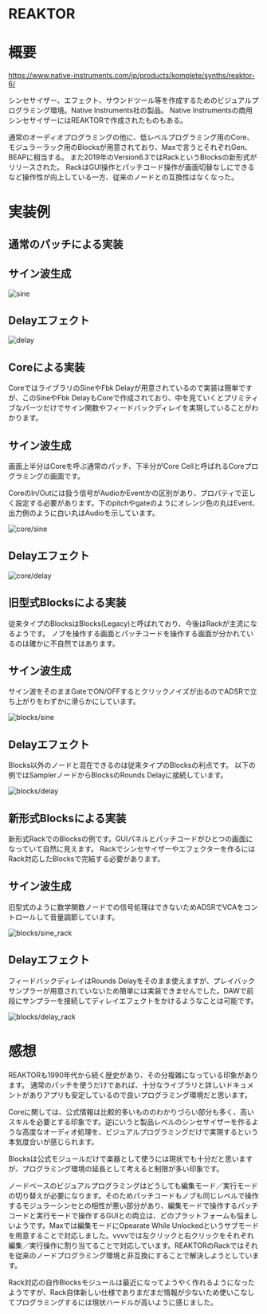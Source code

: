 REAKTOR
===

# 概要

https://www.native-instruments.com/jp/products/komplete/synths/reaktor-6/

シンセサイザー、エフェクト、サウンドツール等を作成するためのビジュアルプログラミング環境。Native Instruments社の製品。
Native Instrumentsの商用シンセサイザーにはREAKTORで作成されたものもある。

通常のオーディオプログラミングの他に、低レベルプログラミング用のCore、モジュラーラック用のBlocksが用意されており、Maxで言うとそれぞれGen、BEAPに相当する。
また2019年のVersion6.3ではRackというBlocksの新形式がリリースされた。
RackはGUI操作とパッチコード操作が画面切替なしにできるなど操作性が向上している一方、従来のノードとの互換性はなくなった。

# 実装例

## 通常のパッチによる実装

## サイン波生成

![sine](sine.png)

## Delayエフェクト

![delay](delay.png)


## Coreによる実装

CoreではライブラリのSineやFbk Delayが用意されているので実装は簡単ですが、このSineやFbk DelayもCoreで作成されており、中を見ていくとプリミティブなパーツだけでサイン関数やフィードバックディレイを実現していることがわかります。

## サイン波生成

画面上半分はCoreを呼ぶ通常のパッチ、下半分がCore Cellと呼ばれるCoreプログラミングの画面です。

CoreのIn/Outには扱う信号がAudioかEventかの区別があり、プロパティで正しく設定する必要があります。下のpitchやgateのようにオレンジ色の丸はEvent、出力側のように白い丸はAudioを示しています。

![core/sine](core/sine.png)

## Delayエフェクト

![core/delay](core/delay.png)


## 旧型式Blocksによる実装

従来タイプのBlocksはBlocks(Legacy)と呼ばれており、今後はRackが主流になるようです。
ノブを操作する画面とパッチコードを操作する画面が分かれているのは確かに不自然ではあります。

## サイン波生成

サイン波をそのままGateでON/OFFするとクリックノイズが出るのでADSRで立ち上がりをわずかに滑らかにしています。

![blocks/sine](blocks/sine.png)

## Delayエフェクト

Blocks以外のノードと混在できるのは従来タイプのBlocksの利点です。
以下の例ではSamplerノードからBlocksのRounds Delayに接続しています。

![blocks/delay](blocks/delay.png)


## 新形式Blocksによる実装

新形式RackでのBlocksの例です。GUIパネルとパッチコードがひとつの画面になっていて自然に見えます。
Rackでシンセサイザーやエフェクターを作るにはRack対応したBlocksで完結する必要があります。

## サイン波生成

旧型式のように数学関数ノードでの信号処理はできないためADSRでVCAをコントロールして音量調節しています。

![blocks/sine_rack](blocks/sine_rack.png)

## Delayエフェクト

フィードバックディレイはRounds Delayをそのまま使えますが、プレイバックサンプラーが用意されていないため簡単には実装できませんでした。DAWで前段にサンプラーを接続してディレイエフェクトをかけるようなことは可能です。

![blocks/delay_rack](blocks/delay_rack.png)

# 感想

REAKTORも1990年代から続く歴史があり、その分複雑になっている印象があります。
通常のパッチを使うだけであれば、十分なライブラリと詳しいドキュメントがありアプリも安定しているので良いプログラミング環境だと思います。

Coreに関しては、公式情報は比較的多いもののわかりづらい部分も多く、高いスキルを必要とする印象です。逆にいうと製品レベルのシンセサイザーを作るような高度なオーディオ処理を、ビジュアルプログラミングだけで実現するという本気度合いが感じられます。

Blocksは公式モジュールだけで楽器として使うには現状でも十分だと思いますが、プログラミング環境の延長として考えると制限が多い印象です。

ノードベースのビジュアルプログラミングはどうしても編集モード／実行モードの切り替えが必要になります。そのためパッチコードもノブも同じレベルで操作するモジュラーシンセとの相性が悪い部分があり、編集モードで操作するパッチコードと実行モードで操作するGUIとの両立は、どのプラットフォームも悩ましいようです。Maxでは編集モードにOpearate While Unlockedというサブモードを用意することで対応しました。vvvvでは左クリックと右クリックをそれぞれ編集／実行操作に割り当てることで対応しています。REAKTORのRackではそれを従来のノードプログラミング環境と非互換にすることで解決しようとしています。

Rack対応の自作Blocksモジュールは最近になってようやく作れるようになったようですが、Rack自体新しい仕様でありまだまだ情報が少ないため使いこなしてプログラミングするには現状ハードルが高いように感じました。

